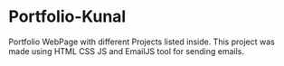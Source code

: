 # Portfolio-Kunal
Portfolio WebPage with different Projects listed inside. This project was made using HTML CSS JS and EmailJS tool for sending emails.
